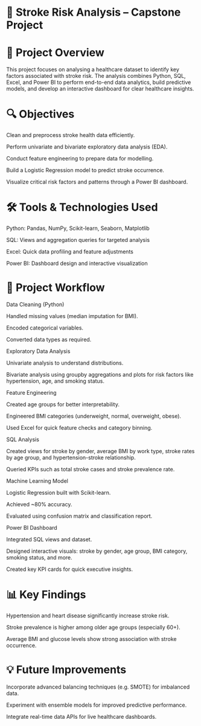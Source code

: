 # 🧠 Stroke Risk Analysis – Capstone Project
# 📌 Project Overview
This project focuses on analysing a healthcare dataset to identify key factors associated with stroke risk. The analysis combines Python, SQL, Excel, and Power BI to perform end-to-end data analytics, build predictive models, and develop an interactive dashboard for clear healthcare insights.

# 🔍 Objectives
Clean and preprocess stroke health data efficiently.

Perform univariate and bivariate exploratory data analysis (EDA).

Conduct feature engineering to prepare data for modelling.

Build a Logistic Regression model to predict stroke occurrence.

Visualize critical risk factors and patterns through a Power BI dashboard.

# 🛠️ Tools & Technologies Used
Python: Pandas, NumPy, Scikit-learn, Seaborn, Matplotlib

SQL: Views and aggregation queries for targeted analysis

Excel: Quick data profiling and feature adjustments

Power BI: Dashboard design and interactive visualization

# 📂 Project Workflow
Data Cleaning (Python)

Handled missing values (median imputation for BMI).

Encoded categorical variables.

Converted data types as required.

Exploratory Data Analysis

Univariate analysis to understand distributions.

Bivariate analysis using groupby aggregations and plots for risk factors like hypertension, age, and smoking status.

Feature Engineering

Created age groups for better interpretability.

Engineered BMI categories (underweight, normal, overweight, obese).

Used Excel for quick feature checks and category binning.

SQL Analysis

Created views for stroke by gender, average BMI by work type, stroke rates by age group, and hypertension-stroke relationship.

Queried KPIs such as total stroke cases and stroke prevalence rate.

Machine Learning Model

Logistic Regression built with Scikit-learn.

Achieved ~80% accuracy.

Evaluated using confusion matrix and classification report.

Power BI Dashboard

Integrated SQL views and dataset.

Designed interactive visuals: stroke by gender, age group, BMI category, smoking status, and more.

Created key KPI cards for quick executive insights.

# 📊 Key Findings
Hypertension and heart disease significantly increase stroke risk.

Stroke prevalence is higher among older age groups (especially 60+).

Average BMI and glucose levels show strong association with stroke occurrence.


# 💡 Future Improvements
Incorporate advanced balancing techniques (e.g. SMOTE) for imbalanced data.

Experiment with ensemble models for improved predictive performance.

Integrate real-time data APIs for live healthcare dashboards.
